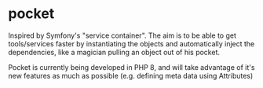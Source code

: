 # pocket
Inspired by Symfony's "service container". The aim is to be able to get tools/services faster by instantiating the objects and automatically inject the dependencies, like a magician pulling an object out of his pocket.

Pocket is currently being developed in PHP 8, and will take advantage of it's new features as much as possible (e.g. defining meta data using Attributes)